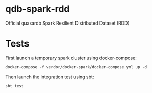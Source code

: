 # qdb-spark-rdd
Official quasardb Spark Resilient Distributed Dataset (RDD)

# Tests

First launch a temporary spark cluster using docker-compose:

```docker-compose -f vendor/docker-spark/docker-compose.yml up -d```

Then launch the integration test using sbt:


```sbt test```
